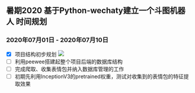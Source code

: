 ## 暑期2020 基于Python-wechaty建立一个斗图机器人 时间规划
### 2020年07月01日 - 2020年07月10日
- [x] 项目结构初步规划
![](https://upyun.mrxiao.net/img/summer2020-1.png)
- [ ] 利用peewee搭建起整个项目后端的数据库结构
- [ ] 完成爬取、收集表情包并纳入数据库管理的工作
- [ ] 初期先利用InceptionV3的pretrained权重，测试对收集到的表情包的特征提取效果